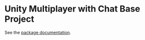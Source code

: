 # Unity Multiplayer with Chat Base Project

See the [package documentation](Documentation~/index.md).
